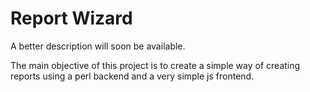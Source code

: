 Report Wizard
====================

A better description will soon be available.

The main objective of this project is to create a simple way of creating reports using a perl backend and a very simple js frontend.


